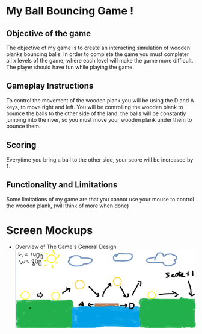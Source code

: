# My Ball Bouncing Game !
## Objective of the game
The objective of my game is to create an interacting simulation of wooden planks bouncing balls. In order to complete the game you must completer all x levels of the game, where each level will make the game more difficult. The player should have fun while playing the game.

## Gameplay Instructions
To control the movement of the wooden plank you will be using the D and A keys, to move right and left. You will be controlling the wooden plank to bounce the balls to the other side of the land, the balls will be constantly jumping into the river, so you must move your wooden plank under them to bounce them.

## Scoring 
Everytime you bring a ball to the other side, your score will be increased by 1.

## Functionality and Limitations
Some limitations of my game are that you cannot use your mouse to control the wooden plank, (will think of more when done) 

# Screen Mockups
- Overview of The Game's General Design
![GitHub Logo](/Images/Game.PNG)

